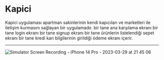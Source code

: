 # Kapici
 
Kapici uygulaması apartman sakinlerinin kendi kapıcıları ve marketleri ile iletişim kurmasını sağlayan bir uygulamadır.
bir tane ana karşılama ekranı 
bir tane login ekranı
bir tane signup ekranı
bir tane ürünlerin listelendiği sepet ekranı 
bir tane kredi karı bilgilerinin girildiği ödeme ekranı içerir.

-------------

![Simulator Screen Recording - iPhone 14 Pro - 2023-03-29 at 21 45 06](https://user-images.githubusercontent.com/110934008/228637510-0e1c3319-e4bb-412e-8e38-e025786c5659.gif)

